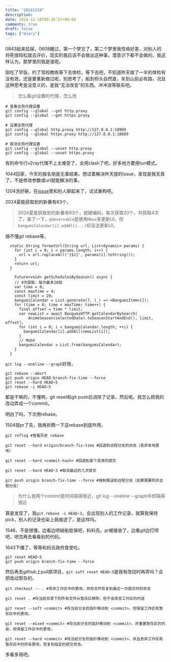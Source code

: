 ```yaml
---
title: "20241218"
description: 
date: 2024-12-18T09:16:57+08:00
comments: true
draft: false
tags: ["diary"]
---
```

0843起来拉屎，0608醒过，第一个梦忘了，第二个梦里我性格好差，对别人的将死很轻松就去评价，现实的我应该不会做出这种事，潜意识下都不会做的，我这样认为，那梦里的我是谁呢。

刚吃了早饭，约了驾校教练等下去体检，等下去吧，不知道昨天做了一半的体检有没有效，还是要重新做过呢，别思考了，船到桥头自然直，车到山前必有路，况且这种思考是没意义的，是我“无法改变”的东西。冲冲浪等联系吧。

> 怎么看git设置的代理，怎么改

```
# 查看全局代理设置
git config --global --get http.proxy
git config --global --get https.proxy

# 设置全局代理
git config --global http.proxy http://127.0.0.1:10809
git config --global https.proxy http://127.0.0.1:10809

# 取消全局代理设置
git config --global --unset http.proxy
git config --global --unset https.proxy
```

有的命令行v2ray代理不上太难受了，全用clash了吧，好多地方要用tun模式。

1044回家，今天的报名倒是无事结束。想试着解决昨天提的issue，发现是我天真了，不是修改参数或url就能解决的事。

1204洗好碗，在[issue](https://github.com/Predidit/Kazumi/issues/479)里和别人聊起来了，试试重构吧。

2024夏能获取到的新番有63个，

> 2024夏能获取到的新番有63个，就硬编码，每次获取20个，共获取4次了。查了一下，`@observable`是使用`Mbox`来更新UI，但` bangumiCalendar[i].addAll(...)`却没法更新UI。

搞不懂git rebase等，

```
  static String formatUrl(String url, List<dynamic> params) {
    for (int i = 0; i < params.length; i++) {
      url = url.replaceAll('{$i}', params[i].toString());
    }
    return url;
  }

    Future<void> getSchedulesBySeason() async {
    // 4次获取，每次最多20部
    var time = 0;
    const maxTime = 4;
    const limit = 20;
    bangumiCalendar = List.generate(7, (_) => <BangumiItem>[]);
    for (time = 0; time < maxTime; time++) {
      final offset = time * limit;
      var newList = await BangumiHTTP.getCalendarBySearch(
          AnimeSeason(selectedDate).toSeasonStartAndEnd(), limit, offset);
      for (int i = 0; i < bangumiCalendar.length; ++i) {
        bangumiCalendar[i].addAll(newList[i]);
      }
      // MobX
      bangumiCalendar = List.from(bangumiCalendar);
    }
  }
```

`git log --oneline --graph`好用，

```
git rebase --abort
git push origin HEAD:branch-fix-time --force
git reset --hard HEAD~5
git rebase -i HEAD~5
```

都是干嘛的，不懂啊。git reset和git push后消除了记录，然后呢。我怎么把我的改动弄成一个commit。

明白了吗，下次用rebase。

1504提pr了先，我再折腾一下这rebase到底咋用。

```
git reflog #查看历史 rebase

git reset --hard origin/branch-fix-time #回退到远程分支的状态（丢弃本地更改）

git reset --hard <commit-hash> #回退到某个具体的提交

git reset --hard HEAD~3 #取消最近的几次提交

git push origin branch-fix-time --force #强制推送到远程分支（如果需要同步远程分支）

```

> 为什么我两个commit是时间隔得很近，git log --oneline --graph中却隔得很远

算是发现了，我`git rebase -i HEAD~3`，会出现别人的工作记录，就算我保持pick，别人的记录也染上我痕迹了，是这样吗。

1546，不是很懂，边看边喷破船低保吧，料料先。pr被接收了，边看git边打喷吧，喷完再去看看别的代码。

1643下播了，等等和妈去政府食堂吃。

```
git reset HEAD~5
git push origin branch-fix-time --force
```
然后再去github上pull原项目，`git soft reset HEAD~5`是我有改动时再弄吗？会把改动暂存的。

```
git checkout -- . #丢弃工作区中的更改，并将文件恢复到最近一次提交时的状态

git reset . #将当前目录下的所有文件从暂存区移除，但不会改变工作区的内容

git reset --soft <commit> #将当前分支的指针移动到 <commit>，但保留工作区和暂存区中的更改。

git reset --mixed <commit> #将当前分支的指针移动到 <commit>，并重置暂存区的内容，但保留工作区中的更改。

git reset --hard <commit> #将当前分支的指针移动到 <commit>，并且丢弃工作区和暂存区中的所有更改，恢复到指定的提交状态。
```

多看多用吧。